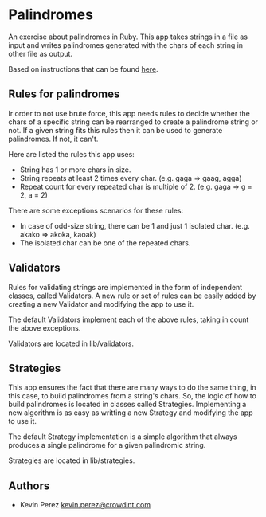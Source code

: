 Palindromes
===================

An exercise about palindromes in Ruby. This app takes strings in a file as input and writes palindromes generated with the chars of each string in other file as output.

Based on instructions that can be found [here](https://gist.github.com/FerPerales/a210e65b729c342db7bf).

Rules for palindromes
---------------------
Ir order to not use brute force, this app needs rules to decide whether the chars of a specific string can be rearranged to create a palindrome string or not. If a given string fits this rules then it can be used to generate palindromes. If not, it can't.

Here are listed the rules this app uses:
* String has 1 or more chars in size.
* String repeats at least 2 times every char. (e.g. gaga => gaag, agga)
* Repeat count for every repeated char is multiple of 2. (e.g. gaga => g = 2, a = 2)

There are some exceptions scenarios for these rules:
* In case of odd-size string, there can be 1 and just 1 isolated char. (e.g. akako => akoka, kaoak)
* The isolated char can be one of the repeated chars.

Validators
----------
Rules for validating strings are implemented in the form of independent classes,
called Validators. A new rule or set of rules can be easily added by creating a 
new Validator and modifying the app to use it.

The default Validators implement each of the above rules, taking in count
the above exceptions.

Validators are located in lib/validators.

Strategies
--------
This app ensures the fact that there are many ways to do the same thing, in
this case, to build palindromes from a string's chars. So, the logic of how
to build palindromes is located in classes called Strategies. Implementing a new
algorithm is as easy as writting a new Strategy and modifying the app to use it.

The default Strategy implementation is a simple algorithm that always produces a 
single palindrome for a given palindromic string.

Strategies are located in lib/strategies.

Authors
-------
* Kevin Perez [kevin.perez@crowdint.com](mailto:kevin.perez@crowdint.com)